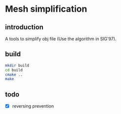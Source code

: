 # Mesh simplification

## introduction

A tools to simplify obj file (Use the algorithm in SIG'97).

## build

```bash
mkdir build
cd build
cmake ..
make
```

## todo

- [x] reversing prevention
